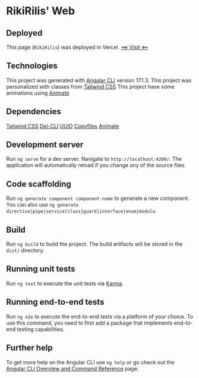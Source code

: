 # RikiRilis' Web

## Deployed

This page (`RikiRilis`) was deployed in Vercel. [==> Visit <==](https://rikirilis.xyz)

## Technologies

This project was generated with [Angular CLI](https://github.com/angular/angular-cli) version 17.1.3.
This project was personalized with classes from [Tailwind CSS](https://tailwindcss.com/)
This project have some animations using [Animate](https://animate.style/)

## Dependencies

[Tailwind CSS](https://tailwindcss.com/)
[Del-CLI](https://www.npmjs.com/package/del-cli)
[UUID](https://www.npmjs.com/package/uuid)
[Copyfiles](https://www.npmjs.com/package/copyfiles)
[Animate](https://animate.style/)

## Development server

Run `ng serve` for a dev server. Navigate to `http://localhost:4200/`. The application will automatically reload if you change any of the source files.

## Code scaffolding

Run `ng generate component component-name` to generate a new component. You can also use `ng generate directive|pipe|service|class|guard|interface|enum|module`.

## Build

Run `ng build` to build the project. The build artifacts will be stored in the `dist/` directory.

## Running unit tests

Run `ng test` to execute the unit tests via [Karma](https://karma-runner.github.io).

## Running end-to-end tests

Run `ng e2e` to execute the end-to-end tests via a platform of your choice. To use this command, you need to first add a package that implements end-to-end testing capabilities.

## Further help

To get more help on the Angular CLI use `ng help` or go check out the [Angular CLI Overview and Command Reference](https://angular.io/cli) page.

